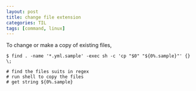 ```yaml
---
layout: post
title: change file extension 
categories: TIL
tags: [command, linux]
---
```


To change or make a copy of existing files, 
```
$ find . -name '*.yml.sample' -exec sh -c 'cp "$0" "${0%.sample}"' {} \; 

# find the files suits in regex
# run shell to copy the files
# get string ${0%.sample}
```
